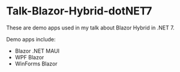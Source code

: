 # Talk-Blazor-Hybrid-dotNET7
These are demo apps used in my talk about Blazor Hybrid in .NET 7.


Demo apps include:
-	Blazor .NET MAUI
-	WPF Blazor
-	WinForms Blazor
